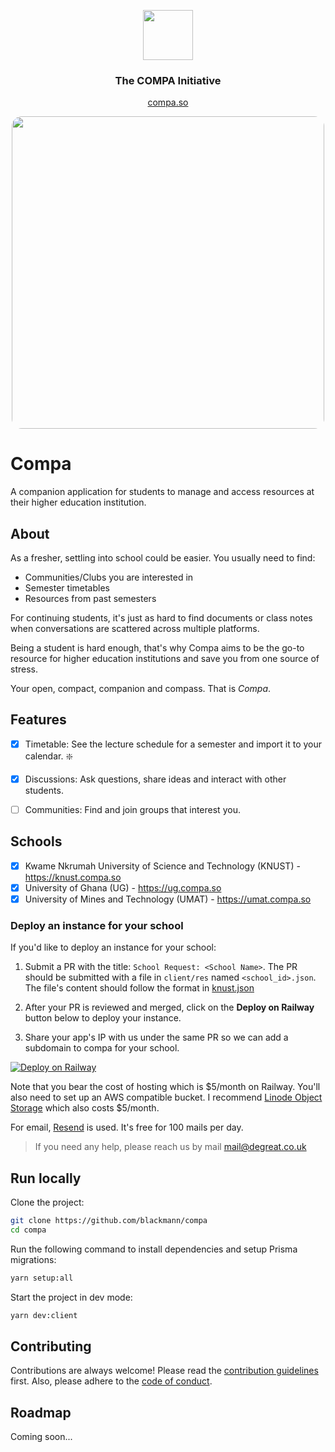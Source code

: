 <p align="center"><img src="client/public/sym-outline.svg" width="80"/></p>

<h3 align="center">The COMPA Initiative</h3>
<p align="center"><a href="https://compa.so">compa.so</a></p>

<p align="center"><img src="assets/sc-timetable.png" style="border-radius: 1rem" width="500"/></p>

# Compa

A companion application for students to manage and access resources at their higher education institution.

## About

As a fresher, settling into school could be easier. You usually need to find:

- Communities/Clubs you are interested in
- Semester timetables
- Resources from past semesters

For continuing students, it's just as hard to find documents or class notes when conversations are scattered across multiple platforms.

Being a student is hard enough, that's why Compa aims to be the go-to resource for higher education institutions and save you from one source of stress.

Your open, compact, companion and compass. That is _Compa_.

## Features

- [x] Timetable: See the lecture schedule for a semester and import it to your calendar. ❇️

- [x] Discussions: Ask questions, share ideas and interact with other students.

- [ ] Communities: Find and join groups that interest you.

## Schools

- [x] Kwame Nkrumah University of Science and Technology (KNUST) - <https://knust.compa.so>
- [x] University of Ghana (UG) - <https://ug.compa.so>
- [x] University of Mines and Technology (UMAT) - <https://umat.compa.so>

### Deploy an instance for your school

If you'd like to deploy an instance for your school:

1. Submit a PR with the title: `School Request: <School Name>`. The PR should be submitted with a file in `client/res` named `<school_id>.json`. The file's content should follow the format in [knust.json](/client/res/knust.json)

1. After your PR is reviewed and merged, click on the **Deploy on Railway** button below to deploy your instance.

1. Share your app's IP with us under the same PR so we can add a subdomain to compa for your school.

[![Deploy on Railway](https://railway.app/button.svg)](https://railway.app/template/VCnpoP)

Note that you bear the cost of hosting which is $5/month on Railway. You'll also need to set up an AWS compatible bucket. I recommend [Linode Object Storage](https://www.linode.com/docs/guides/platform/object-storage/) which also costs $5/month.

For email, [Resend](https://resend.com) is used. It's free for 100 mails per day.

> If you need any help, please reach us by mail mail@degreat.co.uk

## Run locally

Clone the project:

```bash
git clone https://github.com/blackmann/compa
cd compa
```

Run the following command to install dependencies and setup Prisma migrations:

```bash
yarn setup:all
```

Start the project in dev mode:

```bash
yarn dev:client
```

## Contributing

Contributions are always welcome! Please read the [contribution guidelines](CONTRIBUTING.md) first.
Also, please adhere to the [code of conduct](https://compa.so/code-of-conduct).

## Roadmap

Coming soon...
